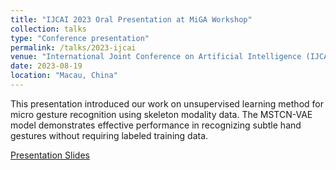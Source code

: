 ```yaml
---
title: "IJCAI 2023 Oral Presentation at MiGA Workshop"
collection: talks
type: "Conference presentation"
permalink: /talks/2023-ijcai
venue: "International Joint Conference on Artificial Intelligence (IJCAI)"
date: 2023-08-19
location: "Macau, China"
---
```


This presentation introduced our work on unsupervised learning method for micro gesture recognition using skeleton modality data. The MSTCN-VAE model demonstrates effective performance in recognizing subtle hand gestures without requiring labeled training data.

[Presentation Slides](/files/IJCAI2023.pdf)